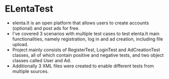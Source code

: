 # ELentaTest
- elenta.lt is an open platform that allows users to create accounts (optional) and post ads for free. 
- I've covered 3 scenarios with multiple test cases to test elenta.lt main functionalities, namely registration, log in and ad creation, including file upload.
- Project mainly consists of RegisterTest, LoginTest and AdCreationTest classes, all of which contain positive and negative tests, and two object classes called User and Ad. 
- Additionally 3 XML files were created to enable different tests from multiple sources.
